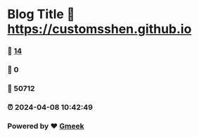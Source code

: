# Blog Title :link: https://customsshen.github.io 
### :page_facing_up: [14](https://customsshen.github.io/tag.html) 
### :speech_balloon: 0 
### :hibiscus: 50712 
### :alarm_clock: 2024-04-08 10:42:49 
### Powered by :heart: [Gmeek](https://github.com/Meekdai/Gmeek)
